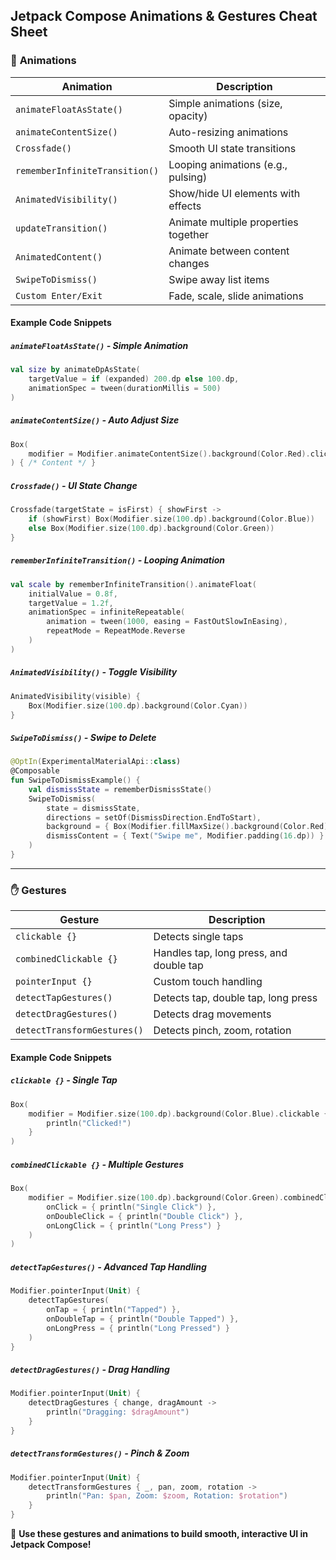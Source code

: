 ## Jetpack Compose Animations & Gestures Cheat Sheet

### 🎨 **Animations**

| Animation | Description |
|-----------|------------|
| `animateFloatAsState()` | Simple animations (size, opacity) |
| `animateContentSize()` | Auto-resizing animations |
| `Crossfade()` | Smooth UI state transitions |
| `rememberInfiniteTransition()` | Looping animations (e.g., pulsing) |
| `AnimatedVisibility()` | Show/hide UI elements with effects |
| `updateTransition()` | Animate multiple properties together |
| `AnimatedContent()` | Animate between content changes |
| `SwipeToDismiss()` | Swipe away list items |
| `Custom Enter/Exit` | Fade, scale, slide animations |

#### Example Code Snippets

##### `animateFloatAsState()` - Simple Animation
```kotlin
val size by animateDpAsState(
    targetValue = if (expanded) 200.dp else 100.dp,
    animationSpec = tween(durationMillis = 500)
)
```

##### `animateContentSize()` - Auto Adjust Size
```kotlin
Box(
    modifier = Modifier.animateContentSize().background(Color.Red).clickable { expanded = !expanded }
) { /* Content */ }
```


##### `Crossfade()` - UI State Change
```kotlin
Crossfade(targetState = isFirst) { showFirst ->
    if (showFirst) Box(Modifier.size(100.dp).background(Color.Blue))
    else Box(Modifier.size(100.dp).background(Color.Green))
}
```

##### `rememberInfiniteTransition()` - Looping Animation
```kotlin
val scale by rememberInfiniteTransition().animateFloat(
    initialValue = 0.8f,
    targetValue = 1.2f,
    animationSpec = infiniteRepeatable(
        animation = tween(1000, easing = FastOutSlowInEasing),
        repeatMode = RepeatMode.Reverse
    )
)
```

##### `AnimatedVisibility()` - Toggle Visibility
```kotlin
AnimatedVisibility(visible) {
    Box(Modifier.size(100.dp).background(Color.Cyan))
}
```

##### `SwipeToDismiss()` - Swipe to Delete
```kotlin
@OptIn(ExperimentalMaterialApi::class)
@Composable
fun SwipeToDismissExample() {
    val dismissState = rememberDismissState()
    SwipeToDismiss(
        state = dismissState,
        directions = setOf(DismissDirection.EndToStart),
        background = { Box(Modifier.fillMaxSize().background(Color.Red)) },
        dismissContent = { Text("Swipe me", Modifier.padding(16.dp)) }
    )
}
```

---

### ✋ **Gestures**

| Gesture | Description |
|---------|------------|
| `clickable {}` | Detects single taps |
| `combinedClickable {}` | Handles tap, long press, and double tap |
| `pointerInput {}` | Custom touch handling |
| `detectTapGestures()` | Detects tap, double tap, long press |
| `detectDragGestures()` | Detects drag movements |
| `detectTransformGestures()` | Detects pinch, zoom, rotation |

#### Example Code Snippets

##### `clickable {}` - Single Tap
```kotlin
Box(
    modifier = Modifier.size(100.dp).background(Color.Blue).clickable {
        println("Clicked!")
    }
)
```

##### `combinedClickable {}` - Multiple Gestures
```kotlin
Box(
    modifier = Modifier.size(100.dp).background(Color.Green).combinedClickable(
        onClick = { println("Single Click") },
        onDoubleClick = { println("Double Click") },
        onLongClick = { println("Long Press") }
    )
)
```

##### `detectTapGestures()` - Advanced Tap Handling
```kotlin
Modifier.pointerInput(Unit) {
    detectTapGestures(
        onTap = { println("Tapped") },
        onDoubleTap = { println("Double Tapped") },
        onLongPress = { println("Long Pressed") }
    )
}
```

##### `detectDragGestures()` - Drag Handling
```kotlin
Modifier.pointerInput(Unit) {
    detectDragGestures { change, dragAmount ->
        println("Dragging: $dragAmount")
    }
}
```

##### `detectTransformGestures()` - Pinch & Zoom
```kotlin
Modifier.pointerInput(Unit) {
    detectTransformGestures { _, pan, zoom, rotation ->
        println("Pan: $pan, Zoom: $zoom, Rotation: $rotation")
    }
}
```

🚀 **Use these gestures and animations to build smooth, interactive UI in Jetpack Compose!**


